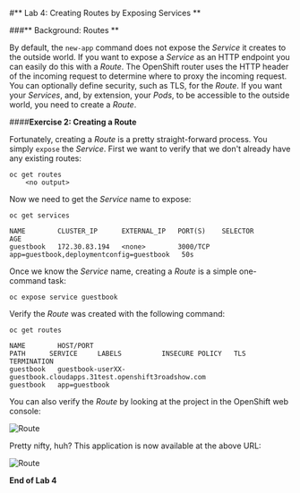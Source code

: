 #** Lab 4: Creating Routes by Exposing Services **

###** Background: Routes **

By default, the `new-app` command does not expose the *Service* it creates to
the outside world. If you want to expose a *Service* as an HTTP endpoint you can
easily do this with a *Route*. The OpenShift router uses the HTTP header of the
incoming request to determine where to proxy the incoming request. You can
optionally define security, such as TLS, for the *Route*. If you want your
*Services*, and, by extension, your *Pods*,  to be accessible to the outside
world, you need to create a *Route*.

####**Exercise 2: Creating a Route**

Fortunately, creating a *Route* is a pretty straight-forward process.  You simply
`expose` the *Service*. First we want to verify that we don't already have any
existing routes:

	oc get routes
        <no output>

Now we need to get the *Service* name to expose:

	oc get services

    NAME        CLUSTER_IP      EXTERNAL_IP   PORT(S)    SELECTOR                                   AGE
    guestbook   172.30.83.194   <none>        3000/TCP   app=guestbook,deploymentconfig=guestbook   50s

Once we know the *Service* name, creating a *Route* is a simple one-command task:

	oc expose service guestbook

Verify the *Route* was created with the following command:

	oc get routes

    NAME        HOST/PORT                                                            PATH      SERVICE     LABELS          INSECURE POLICY   TLS TERMINATION
    guestbook   guestbook-userXX-guestbook.cloudapps.31test.openshift3roadshow.com             guestbook   app=guestbook

You can also verify the *Route* by looking at the project in the OpenShift web console:

![Route](http://training.runcloudrun.com/images/roadshow/route.png)

Pretty nifty, huh?  This application is now available at the above URL:

![Route](http://training.runcloudrun.com/images/roadshow/route2.png)

**End of Lab 4**
